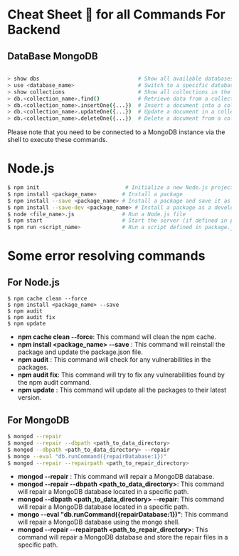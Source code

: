 # Cheat Sheet 📑 for all Commands For Backend

## DataBase MongoDB

```sh

> show dbs                               # Show all available databases
> use <database_name>                    # Switch to a specific database
> show collections                       # Show all collections in the current database
> db.<collection_name>.find()            # Retrieve data from a collection
> db.<collection_name>.insertOne({...})  # Insert a document into a collection
> db.<collection_name>.updateOne({...})  # Update a document in a collection
> db.<collection_name>.deleteOne({...})  # Delete a document from a collection

```

Please note that you need to be connected to a MongoDB instance via the shell to execute these commands.

# Node.js

```sh
$ npm init                           # Initialize a new Node.js project
$ npm install <package_name>        # Install a package
$ npm install --save <package_name> # Install a package and save it as a dependency
$ npm install --save-dev <package_name> # Install a package as a development dependency
$ node <file_name>.js               # Run a Node.js file
$ npm start                         # Start the server (if defined in package.json)
$ npm run <script_name>             # Run a script defined in package.json

```

# Some error resolving commands

## For Node.js

```shell
$ npm cache clean --force
$ npm install <package_name> --save
$ npm audit
$ npm audit fix
$ npm update

```

- **npm cache clean --force**: This command will clean the npm cache.
- **npm install <package_name> --save** : This command will reinstall the package and update the package.json file.
- **npm audit** : This command will check for any vulnerabilities in the packages.
- **npm audit fix**: This command will try to fix any vulnerabilities found by the npm audit command.
- **npm update** : This command will update all the packages to their latest version.

## For MongoDB

```sh
$ mongod --repair
$ mongod --repair --dbpath <path_to_data_directory>
$ mongod --dbpath <path_to_data_directory> --repair
$ mongo --eval "db.runCommand({repairDatabase:1})"
$ mongod --repair --repairpath <path_to_repair_directory>

```

- **mongod --repair** : This command will repair a MongoDB database.
- **mongod --repair --dbpath <path_to_data_directory>**: This command will repair a MongoDB database located in a specific path.
- **mongod --dbpath <path_to_data_directory> --repair**: This command will repair a MongoDB database located in a specific path.
- **mongo --eval "db.runCommand({repairDatabase:1})"**: This command will repair a MongoDB database using the mongo shell.
- **mongod --repair --repairpath <path_to_repair_directory>**: This command will repair a MongoDB database and store the repair files in a specific path.
